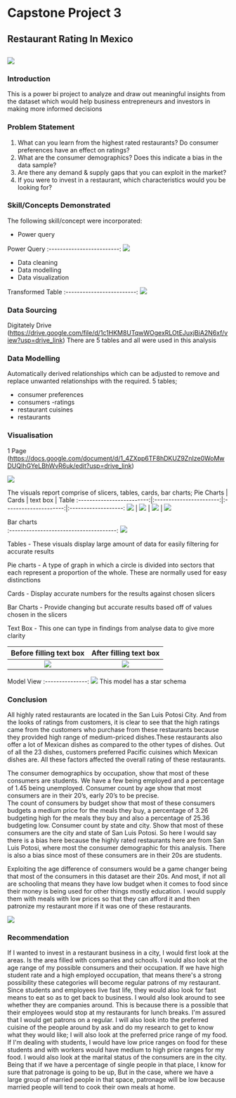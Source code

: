 # Capstone Project 3

## Restaurant Rating In Mexico

![](digitaley_drive.jpg)
---

### Introduction

This is a power bi project to analyze and draw out meaningful insights from the dataset which would help business entrepreneurs and investors in making more informed decisions

### Problem Statement

1. What can you learn from the highest rated restaurants? Do consumer preferences have an effect on ratings?
2. What are the consumer demographics? Does this indicate a bias in the data sample?
3. Are there any demand & supply gaps that you can exploit in the market?
4. If you were to invest in a restaurant, which characteristics would you be looking for?


### Skill/Concepts Demonstrated

The following skill/concept were incorporated:
- Power query

 Power Query
:-------------------------:
![](Power_query.png)
  
- Data cleaning
- Data modelling
- Data visualization

Transformed Table
:-------------------------:
![](transformed.png)

### Data Sourcing

Digitately Drive (https://drive.google.com/file/d/1c1HKM8UTqwWOgexRLOtEJuxjBiA2N6xf/view?usp=drive_link) There are 5 tables and all were used in this analysis

### Data Modelling

Automatically derived relationships which can be adjusted to remove and replace unwanted relationships with the required. 5 tables;
- consumer preferences
- consumers
-ratings
- restaurant cuisines
- restaurants


### Visualisation

1 Page
   (https://docs.google.com/document/d/1_4ZXpp6TF8hDKUZ9ZnIze0WoMwDUQIhGYeLBhWvR6uk/edit?usp=drive_link)

![](v.png)

The visuals report comprise of slicers, tables, cards, bar charts;
Pie Charts                 |    Cards                |   text box            |   Table
:-------------------------:|:-----------------------:|:---------------------:|:-------------------:
 ![](pie_chart.png)        | ![](cards.png)          | ![](text_box.png)     | ![](table.png)

Bar charts            
:--------------------------------------:
![](bar_chart.png)

Tables - 
These visuals display large amount of data for easily filtering for accurate results 

Pie charts -
A type of graph in which a circle is divided into sectors that each represent a proportion of the whole. These are normally used for easy distinctions

Cards - 
Display accurate numbers for the results against chosen slicers

Bar Charts - 
Provide changing but accurate results based off of values chosen in the slicers   

Text Box -
This one can type in findings from analyse data to give more clarity

Before filling text box| After filling text box
:---------------------:|:----------------------:
![](v1.png)            |  ![](text_box2.png)

Model View
:---------------:
![](model.png)
This model has a star schema

 ### Conclusion 

All highly rated restaurants are located in the San Luis Potosi City. And from the looks of ratings from customers, it is clear to see that the high ratings came from the customers who purchase from these restaurants because they provided high range of medium-priced dishes.These restaurants also offer a lot of Mexican dishes as compared to the other types of dishes. Out of all the 23 dishes, customers preferred Pacific cuisines which Mexican dishes are. All these factors affected the overall rating of these restaurants.

The consumer demographics by occupation, show that most of these consumers are students. We have a few being employed and a percentage of 1.45 being unemployed.
Consumer count by age show that most consumers are in their 20’s, early 20’s to be precise.  
The count of consumers by budget show that most of these consumers budgets a medium price for the meals they buy, a percentage of 3.26 budgeting high for the meals they buy and also a percentage of 25.36 budgeting low. 
Consumer count by state and city. Show that most of these consumers are the city and state of San Luis Potosi. So here I would say there is a bias here because the highly rated restaurants here are from San Luis Potosi, where most the consumer demographic for this analysis. There is also a bias since most of these consumers are in their 20s are students. 

Exploiting the age difference of consumers would be a game changer being that most of the consumers in this dataset are their 20s. And most, if not all are schooling that means they have low budget when it comes to food since their money is being used for other things mostly education. I would supply them with meals with low prices so that they can afford it and then patronize my restaurant more if it was one of these restaurants. 

![](question_3.png)

 ###  Recommendation

If I wanted to invest in a restaurant business in a city, I would first look at the areas. Is the area filled with companies and schools. I would also look at the age range of my possible consumers and their occupation. If we have high student rate and a high employed occupation, that means there's a strong possibility these categories will become regular patrons of my restaurant. Since students and employees live fast life, they would also look for fast means to eat so as to get back to business. I would also look around to see whether they are companies around. This is because there is a possible that their employees would stop at my restaurants for lunch breaks. I'm assured that I would get patrons on a regular. I will also look into the preferred cuisine of the people around by ask and do my research to get to know what they would like; I will also look at the preferred price range of my food. If I'm dealing with students, I would have low price ranges on food for these students and with workers would have medium to high price ranges for my food. I would also look at the marital status of the consumers are in the city. Being that if we have a percentage of single people in that place, I know for sure that patronage is going to be up, But in the case, where we have a large group of married people in that space, patronage will be low because married people will tend to cook their own meals at home. 
